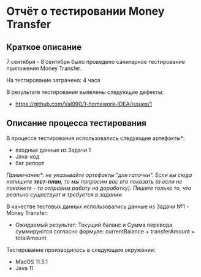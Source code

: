 # Отчёт о тестировании Money Transfer

## Краткое описание

7 сентября - 8 сентября было проведено санитарное тестирование приложения Money Transfer.

На тестирование затрачено: 4 часа

В результате тестирования выявлены следующие дефекты:
* https://github.com/Val990/1-homework-IDEA/issues/1


## Описание процесса тестирования

В процессе тестирования использовались следующие артефакты*:
* входные данные из Задачи 1
* Java-код
* баг репорт


*Примечание\*: не указывайте артефакты "для галочки". Если вы сюда напишите **тест-план**, то мы попросим вас его показать (а если не покажете - то отправим работу на доработку). Пишите только то, что реально существует и требуется в задании.*

В качестве тестовых данных использовались данные из Задачи №1 - Money Transfer:
* Ожидаемый результат: 
  Текущий баланс и Сумма перевода суммируются согласно формуле: currentBalance + transferAmount = totalAmount


Тестирование производилось в следующем окружении:
* MacOS 11.5.1
* Java 11
